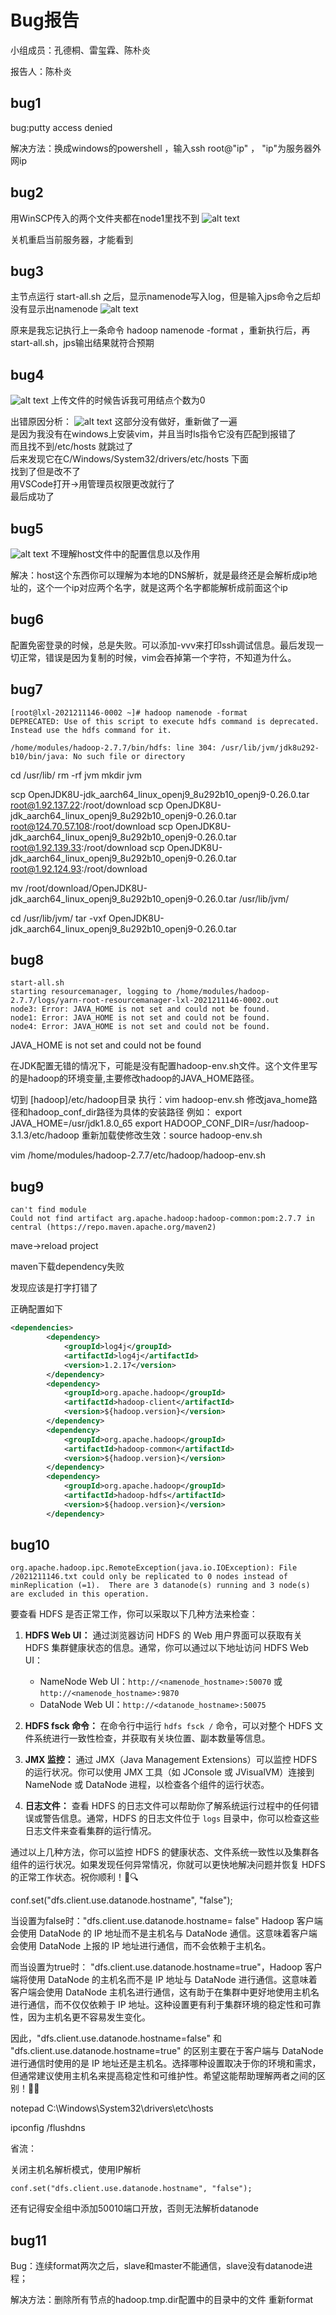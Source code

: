 # Bug报告
小组成员：孔德桐、雷玺霖、陈朴炎

报告人：陈朴炎

## bug1
bug:putty access denied

解决方法：换成windows的powershell ，输入ssh root@"ip" ， "ip"为服务器外网ip

## bug2
用WinSCP传入的两个文件夹都在node1里找不到
![alt text](image.png)

关机重启当前服务器，才能看到

## bug3
主节点运行 start-all.sh 之后，显示namenode写入log，但是输入jps命令之后却没有显示出namenode
![alt text](image-1.png)

原来是我忘记执行上一条命令 hadoop namenode -format ，重新执行后，再start-all.sh，jps输出结果就符合预期

## bug4
![alt text](NKKMR5UPNWIWPX8(8)5W{R7.png)
上传文件的时候告诉我可用结点个数为0

出错原因分析：
![alt text](image-2.png)
这部分没有做好，重新做了一遍\
是因为我没有在windows上安装vim，并且当时ls指令它没有匹配到报错了\
而且找不到/etc/hosts 就跳过了\
后来发现它在C/Windows/System32/drivers/etc/hosts 下面\
找到了但是改不了\
用VSCode打开->用管理员权限更改就行了\
最后成功了

## bug5
![alt text](<L)$F9W_{_~@BG)SDM]P@PNY.png>)
不理解host文件中的配置信息以及作用

解决：host这个东西你可以理解为本地的DNS解析，就是最终还是会解析成ip地址的，这个一个ip对应两个名字，就是这两个名字都能解析成前面这个ip


## bug6
配置免密登录的时候，总是失败。可以添加-vvv来打印ssh调试信息。最后发现一切正常，错误是因为复制的时候，vim会吞掉第一个字符，不知道为什么。

## bug7
```
[root@lxl-2021211146-0002 ~]# hadoop namenode -format
DEPRECATED: Use of this script to execute hdfs command is deprecated.
Instead use the hdfs command for it.

/home/modules/hadoop-2.7.7/bin/hdfs: line 304: /usr/lib/jvm/jdk8u292-b10/bin/java: No such file or directory
```
cd /usr/lib/
rm -rf jvm
mkdir jvm

scp OpenJDK8U-jdk_aarch64_linux_openj9_8u292b10_openj9-0.26.0.tar  root@1.92.137.22:/root/download
scp OpenJDK8U-jdk_aarch64_linux_openj9_8u292b10_openj9-0.26.0.tar  root@124.70.57.108:/root/download
scp OpenJDK8U-jdk_aarch64_linux_openj9_8u292b10_openj9-0.26.0.tar  root@1.92.139.33:/root/download
scp OpenJDK8U-jdk_aarch64_linux_openj9_8u292b10_openj9-0.26.0.tar  root@1.92.124.93:/root/download

mv /root/download/OpenJDK8U-jdk_aarch64_linux_openj9_8u292b10_openj9-0.26.0.tar /usr/lib/jvm/

cd /usr/lib/jvm/
tar -vxf OpenJDK8U-jdk_aarch64_linux_openj9_8u292b10_openj9-0.26.0.tar

## bug8
```
start-all.sh
starting resourcemanager, logging to /home/modules/hadoop-2.7.7/logs/yarn-root-resourcemanager-lxl-2021211146-0002.out
node3: Error: JAVA_HOME is not set and could not be found.
node1: Error: JAVA_HOME is not set and could not be found.
node4: Error: JAVA_HOME is not set and could not be found.
```
JAVA_HOME is not set and could not be found

在JDK配置无错的情况下，可能是没有配置hadoop-env.sh文件。这个文件里写的是hadoop的环境变量,主要修改hadoop的JAVA_HOME路径。

切到 [hadoop]/etc/hadoop目录
执行：vim hadoop-env.sh
修改java_home路径和hadoop_conf_dir路径为具体的安装路径
例如：
export JAVA_HOME=/usr/jdk1.8.0_65
export HADOOP_CONF_DIR=/usr/hadoop-3.1.3/etc/hadoop
重新加载使修改生效：source hadoop-env.sh

vim /home/modules/hadoop-2.7.7/etc/hadoop/hadoop-env.sh

## bug9
```
can't find module
Could not find artifact arg.apache.hadoop:hadoop-common:pom:2.7.7 in central (https://repo.maven.apache.org/maven2)
```
mave->reload project

maven下载dependency失败

发现应该是打字打错了

正确配置如下
```xml
<dependencies>
        <dependency>
            <groupId>log4j</groupId>
            <artifactId>log4j</artifactId>
            <version>1.2.17</version>
        </dependency>
        <dependency>
            <groupId>org.apache.hadoop</groupId>
            <artifactId>hadoop-client</artifactId>
            <version>${hadoop.version}</version>
        </dependency>
        <dependency>
            <groupId>org.apache.hadoop</groupId>
            <artifactId>hadoop-common</artifactId>
            <version>${hadoop.version}</version>
        </dependency>
        <dependency>
            <groupId>org.apache.hadoop</groupId>
            <artifactId>hadoop-hdfs</artifactId>
            <version>${hadoop.version}</version>
        </dependency>
```

## bug10
```
org.apache.hadoop.ipc.RemoteException(java.io.IOException): File /2021211146.txt could only be replicated to 0 nodes instead of minReplication (=1).  There are 3 datanode(s) running and 3 node(s) are excluded in this operation.
```

要查看 HDFS 是否正常工作，你可以采取以下几种方法来检查：

1. **HDFS Web UI：** 通过浏览器访问 HDFS 的 Web 用户界面可以获取有关 HDFS 集群健康状态的信息。通常，你可以通过以下地址访问 HDFS Web UI：
   - NameNode Web UI：`http://<namenode_hostname>:50070` 或 `http://<namenode_hostname>:9870`
   - DataNode Web UI：`http://<datanode_hostname>:50075`

2. **HDFS fsck 命令：** 在命令行中运行 `hdfs fsck /` 命令，可以对整个 HDFS 文件系统进行一致性检查，并获取有关块位置、副本数量等信息。

3. **JMX 监控：** 通过 JMX（Java Management Extensions）可以监控 HDFS 的运行状况。你可以使用 JMX 工具（如 JConsole 或 JVisualVM）连接到 NameNode 或 DataNode 进程，以检查各个组件的运行状态。

4. **日志文件：** 查看 HDFS 的日志文件可以帮助你了解系统运行过程中的任何错误或警告信息。通常，HDFS 的日志文件位于 `logs` 目录中，你可以检查这些日志文件来查看集群的运行情况。

通过以上几种方法，你可以监控 HDFS 的健康状态、文件系统一致性以及集群各组件的运行状况。如果发现任何异常情况，你就可以更快地解决问题并恢复 HDFS 的正常工作状态。祝你顺利！🚀🔍

conf.set("dfs.client.use.datanode.hostname", "false");

当设置为false时："dfs.client.use.datanode.hostname= false" Hadoop 客户端会使用 DataNode 的 IP 地址而不是主机名与 DataNode 通信。这意味着客户端会使用 DataNode 上报的 IP 地址进行通信，而不会依赖于主机名。

而当设置为true时： "dfs.client.use.datanode.hostname=true"，Hadoop 客户端将使用 DataNode 的主机名而不是 IP 地址与 DataNode 进行通信。这意味着客户端会使用 DataNode 主机名进行通信，这有助于在集群中更好地使用主机名进行通信，而不仅仅依赖于 IP 地址。这种设置更有利于集群环境的稳定性和可靠性，因为主机名更不容易发生变化。

因此，"dfs.client.use.datanode.hostname=false" 和 "dfs.client.use.datanode.hostname=true" 的区别主要在于客户端与 DataNode 进行通信时使用的是 IP 地址还是主机名。选择哪种设置取决于你的环境和需求，但通常建议使用主机名来提高稳定性和可维护性。希望这能帮助理解两者之间的区别！🔧🧐

notepad C:\Windows\System32\drivers\etc\hosts

ipconfig /flushdns

省流：

关闭主机名解析模式，使用IP解析
```
conf.set("dfs.client.use.datanode.hostname", "false");
```

还有记得安全组中添加50010端口开放，否则无法解析datanode

## bug11
Bug：连续format两次之后，slave和master不能通信，slave没有datanode进程；


解决方法：删除所有节点的hadoop.tmp.dir配置中的目录中的文件 重新format

